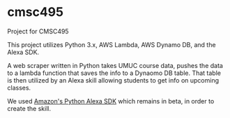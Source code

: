 # cmsc495
Project for CMSC495

This project utilizes Python 3.x, AWS Lambda, AWS Dynamo DB, and the
Alexa SDK.



A web scraper written in Python takes UMUC course data, pushes the data to a
lambda function that saves the info to a Dynaomo DB table. That table is
then utilized by an Alexa skill allowing students to get info on
upcoming classes.



We used [Amazon's Python Alexa
SDK](https://github.com/alexa-labs/alexa-skills-kit-sdk-for-python)
which remains in beta, in order to create the skill. 


